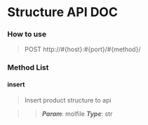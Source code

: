 # Structure API DOC

### How to use

> POST http://#{host}:#{port}/#{method}/

### Method List

#### insert

> Insert product structure to api

>> ***Param***: molfile ***Type***: str
